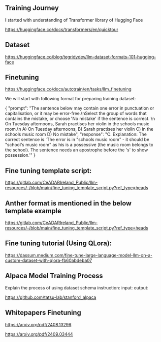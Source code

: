 ## Training Journey

I started with understanding of Transformer library of Hugging Face

https://huggingface.co/docs/transformers/en/quicktour


## Dataset 

https://huggingface.co/blog/tegridydev/llm-dataset-formats-101-hugging-face


## Finetuning

https://huggingface.co/docs/autotrain/en/tasks/llm_finetuning


We will start with following format for preparing training dataset:


{
  "prompt": "The sentence below may contain one error in punctuation or capitalisation, or it may be error-free.\nSelect the group of words that contains the mistake, or choose 'No mistake' if the sentence is correct. \n On Tuesday afternoons, Sarah practises her violin in the schools music room.\n A) On Tuesday afternoons,  B) Sarah practises her violin  C) in the schools music room  D) No mistake",
  "response": "C. Explanation: The correct sentence is 'The error is in \"schools music room\" - it should be \"school's music room\" as his is a possessive (the music room belongs to the school). The sentence needs an apostrophe before the 's' to show possession.'"
}


## Fine tuning template script:

https://gitlab.com/CeADARIreland_Public/llm-resources/-/blob/main/fine_tuning_template_script.py?ref_type=heads

## Anther format is mentioned in the below template example

https://gitlab.com/CeADARIreland_Public/llm-resources/-/blob/main/fine_tuning_template_script.py?ref_type=heads


## Fine tuning tutorial (Using QLora):

https://dassum.medium.com/fine-tune-large-language-model-llm-on-a-custom-dataset-with-qlora-fb60abdeba07


## Alpaca Model Training Process

Explain the process of using dataset schema
instruction:
input:
output:

https://github.com/tatsu-lab/stanford_alpaca



## Whitepapers Finetuning

https://arxiv.org/pdf/2408.13296

https://arxiv.org/pdf/2409.03444





